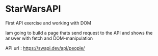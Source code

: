 # StarWarsAPI
First API exercise and working with DOM

Iam going to build a page thats send request to the API and shows the answer with fetch and DOM-manipulation

API url : https://swapi.dev/api/people/
